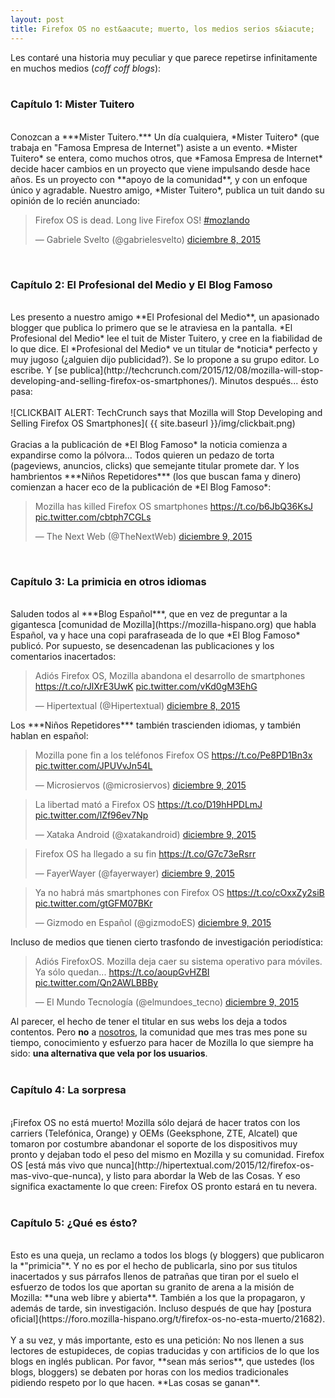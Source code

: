 ```yaml
---
layout: post
title: Firefox OS no est&aacute; muerto, los medios serios s&iacute;
---
```

Les contaré una historia muy peculiar y que parece repetirse infinitamente en muchos medios (*coff coff blogs*): <br><br>
<h3>Cap&iacute;tulo 1: Mister Tuitero</h3><br>
Conozcan a ***Mister Tuitero.*** Un día cualquiera, *Mister Tuitero* (que trabaja en "Famosa Empresa de Internet") asiste a un evento. *Mister Tuitero* se entera, como muchos otros, que *Famosa Empresa de Internet* decide hacer cambios en un proyecto que viene impulsando desde hace años. Es un proyecto con **apoyo de la comunidad**, y con un enfoque &uacute;nico y agradable. Nuestro amigo, *Mister Tuitero*, publica un tuit dando su opinión de lo recién anunciado: <br>
<blockquote class="twitter-tweet" lang="es"><p lang="en" dir="ltr">Firefox OS is dead. Long live Firefox OS! <a href="https://twitter.com/hashtag/mozlando?src=hash">#mozlando</a></p>&mdash; Gabriele Svelto (@gabrielesvelto) <a href="https://twitter.com/gabrielesvelto/status/674253168675586049">diciembre 8, 2015</a></blockquote>
<br>
<h3>Cap&iacute;tulo 2: El Profesional del Medio y El Blog Famoso</h3><br>
Les presento a nuestro amigo **El Profesional del Medio**, un apasionado blogger que publica lo primero que se le atraviesa en la pantalla. *El Profesional del Medio* lee el tuit de Mister Tuitero, y cree en la fiabilidad de lo que dice. El *Profesional del Medio* ve un titular de *noticia* perfecto y muy jugoso (¿alguien dijo publicidad?). Se lo propone a su grupo editor. Lo escribe. Y [se
publica](http://techcrunch.com/2015/12/08/mozilla-will-stop-developing-and-selling-firefox-os-smartphones/). Minutos después... ésto pasa:
<br><br>
![CLICKBAIT ALERT: TechCrunch says that Mozilla will Stop Developing and Selling Firefox OS Smartphones]( {{ site.baseurl }}/img/clickbait.png)
<br><br>
Gracias a la publicaci&oacute;n de *El Blog Famoso* la noticia comienza a expandirse como la p&oacute;lvora... Todos quieren un pedazo de torta (pageviews, anuncios, clicks) que semejante titular promete dar. Y los hambrientos ***Niños Repetidores*** (los que buscan fama y dinero) comienzan a hacer eco de la publicaci&oacute;n de *El Blog Famoso*:

<blockquote class="twitter-tweet" data-cards="hidden" lang="es"><p lang="en" dir="ltr">Mozilla has killed Firefox OS smartphones <a href="https://t.co/b6JbQ36KsJ">https://t.co/b6JbQ36KsJ</a> <a href="https://t.co/cbtph7CGLs">pic.twitter.com/cbtph7CGLs</a></p>&mdash; The Next Web (@TheNextWeb) <a href="https://twitter.com/TheNextWeb/status/674390006186704896">diciembre 9, 2015</a></blockquote>
<br>
<h3>Cap&iacute;tulo 3: La primicia en otros idiomas</h3><br>
Saluden todos al ***Blog Español***, que en vez de preguntar a la gigantesca [comunidad de Mozilla](https://mozilla-hispano.org) que habla Español, va y hace una copi parafraseada de lo que *El Blog Famoso* public&oacute;. Por supuesto, se desencadenan las publicaciones y los comentarios inacertados:
<blockquote class="twitter-tweet" lang="es"><p lang="es" dir="ltr">Adiós Firefox OS, Mozilla abandona el desarrollo de smartphones <a href="https://t.co/rJlXrE3UwK">https://t.co/rJlXrE3UwK</a> <a href="https://t.co/vKd0gM3EhG">pic.twitter.com/vKd0gM3EhG</a></p>&mdash; Hipertextual (@Hipertextual) <a href="https://twitter.com/Hipertextual/status/674307848969424896">diciembre 8, 2015</a></blockquote>
Los ***Niños Repetidores*** tambi&eacute;n trascienden idiomas, y tambi&eacute;n hablan en español:
<blockquote class="twitter-tweet" data-cards="hidden" lang="es"><p lang="es" dir="ltr">Mozilla pone fin a los teléfonos Firefox OS <a href="https://t.co/Pe8PD1Bn3x">https://t.co/Pe8PD1Bn3x</a> <a href="https://t.co/JPUVvJn54L">pic.twitter.com/JPUVvJn54L</a></p>&mdash; Microsiervos (@microsiervos) <a href="https://twitter.com/microsiervos/status/674570999141126144">diciembre 9, 2015</a></blockquote>
<blockquote class="twitter-tweet" lang="es"><p lang="es" dir="ltr">La libertad mató a Firefox OS  <a href="https://t.co/D19hHPDLmJ">https://t.co/D19hHPDLmJ</a> <a href="https://t.co/lZf96ev7Np">pic.twitter.com/lZf96ev7Np</a></p>&mdash; Xataka Android (@xatakandroid) <a href="https://twitter.com/xatakandroid/status/674576301819301888">diciembre 9, 2015</a></blockquote>
<blockquote class="twitter-tweet" data-cards="hidden" lang="es"><p lang="es" dir="ltr">Firefox OS ha llegado a su fin <a href="https://t.co/G7c73eRsrr">https://t.co/G7c73eRsrr</a></p>&mdash; FayerWayer (@fayerwayer) <a href="https://twitter.com/fayerwayer/status/674594134359867392">diciembre 9, 2015</a></blockquote>
<blockquote class="twitter-tweet" data-cards="hidden" lang="es"><p lang="es" dir="ltr">Ya no habrá más smartphones con Firefox OS <a href="https://t.co/cOxxZy2siB">https://t.co/cOxxZy2siB</a> <a href="https://t.co/gtGFM07BKr">pic.twitter.com/gtGFM07BKr</a></p>&mdash; Gizmodo en Español (@gizmodoES) <a href="https://twitter.com/gizmodoES/status/674475333144453120">diciembre 9, 2015</a></blockquote>
Incluso de medios que tienen cierto trasfondo de investigaci&oacute;n period&iacute;stica:
<blockquote class="twitter-tweet" lang="es"><p lang="es" dir="ltr">Adiós FirefoxOS. Mozilla deja caer su sistema operativo para móviles. Ya sólo quedan...&#10;<a href="https://t.co/aoupGvHZBI">https://t.co/aoupGvHZBI</a> <a href="https://t.co/Qn2AWLBBBy">pic.twitter.com/Qn2AWLBBBy</a></p>&mdash; El Mundo Tecnología (@elmundoes_tecno) <a href="https://twitter.com/elmundoes_tecno/status/674511519216988160">diciembre 9, 2015</a></blockquote>

Al parecer, el hecho de tener el titular en sus webs los deja a todos contentos. Pero **no** a [nosotros](https://mozilla-hispano.org), la comunidad que mes tras mes pone su tiempo, conocimiento y esfuerzo para hacer de Mozilla lo que siempre ha sido: **una alternativa que vela por los usuarios**. 
<br><br>
<h3>Cap&iacute;tulo 4: La sorpresa</h3>
<br>
¡Firefox OS no est&aacute; muerto! Mozilla s&oacute;lo dejar&aacute; de hacer tratos con los carriers (Telef&oacute;nica, Orange) y OEMs (Geeksphone, ZTE, Alcatel) que tomaron por costumbre abandonar el soporte de los dispositivos muy pronto y dejaban todo el peso del mismo en Mozilla y su comunidad. Firefox OS [est&aacute; m&aacute;s vivo que nunca](http://hipertextual.com/2015/12/firefox-os-mas-vivo-que-nunca), y listo para abordar la Web de las Cosas. Y eso significa exactamente lo que creen: Firefox OS pronto estar&aacute; en tu nevera.
<br><br>
<h3>Cap&iacute;tulo 5: ¿Qu&eacute; es &eacute;sto?</h3>
<br>
Esto es una queja, un reclamo a todos los blogs (y bloggers) que publicaron la *"primicia"*. Y no es por el hecho de publicarla, sino por sus titulos inacertados y sus p&aacute;rrafos llenos de patrañas que tiran por el suelo el esfuerzo de todos los que aportan su granito de arena a la misi&oacute;n de Mozilla: **una web libre y abierta**. Tambi&eacute;n a los que la propagaron, y adem&aacute;s de tarde, sin investigaci&oacute;n. Incluso despu&eacute;s de que hay [postura oficial](https://foro.mozilla-hispano.org/t/firefox-os-no-esta-muerto/21682).
<br><br>
Y a su vez, y m&aacute;s importante, esto es una petici&oacute;n: No nos llenen a sus lectores de estupideces, de copias traducidas y con artificios de lo que los blogs en ingl&eacute;s publican. Por favor, **sean m&aacute;s serios**, que ustedes (los blogs, bloggers) se debaten por horas con los medios tradicionales pidiendo respeto por lo que hacen. **Las cosas se ganan**. 

